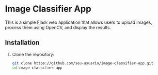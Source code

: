 # Image Classifier App

This is a simple Flask web application that allows users to upload images, process them using OpenCV, and display the results.

## Installation

1. Clone the repository:
   ```sh
   git clone https://github.com/seu-usuario/image-classifier-app.git
   cd image-classifier-app
